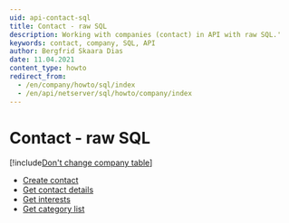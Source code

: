```yaml
---
uid: api-contact-sql
title: Contact - raw SQL
description: Working with companies (contact) in API with raw SQL.'
keywords: contact, company, SQL, API
author: Bergfrid Skaara Dias
date: 11.04.2021
content_type: howto
redirect_from:
  - /en/company/howto/sql/index
  - /en/api/netserver/sql/howto/company/index
---
```


# Contact - raw SQL

[!include[Don't change company table](../../../../includes/warn-company-table.md)]

* [Create contact][1]
* [Get contact details][2]
* [Get interests][3]
* [Get category list][4]

<!-- Referenced links -->
[1]: create-contact-sql.md
[2]: get-contact-details-sql.md
[3]: get-interests-sql.md
[4]: get-catlist-sql.md
